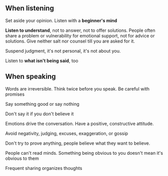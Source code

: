 ---
---

## When listening 

Set aside your opinion. Listen with a **beginner's mind**

**Listen to understand**, not to answer, not to offer solutions. People often share a problem or vulnerability for emotional support, not for advice or solutions. Give neither salt nor counsel till you are asked for it.

Suspend judgment, it's not personal, it's not about you. 

Listen to **what isn't being said**, too 

## When speaking 

Words are irreversible. Think twice before you speak. Be careful with promises

Say something good or say nothing

Don't say it if you don't believe it

Emotions drive the conversation. Have a positive, constructive attitude. 

Avoid negativity, judging, excuses, exaggeration, or gossip 

Don't try to prove anything, people believe what they want to believe. 

People can't read minds. Something being obvious to you doesn't mean it's obvious to them 

Frequent sharing organizes thoughts

